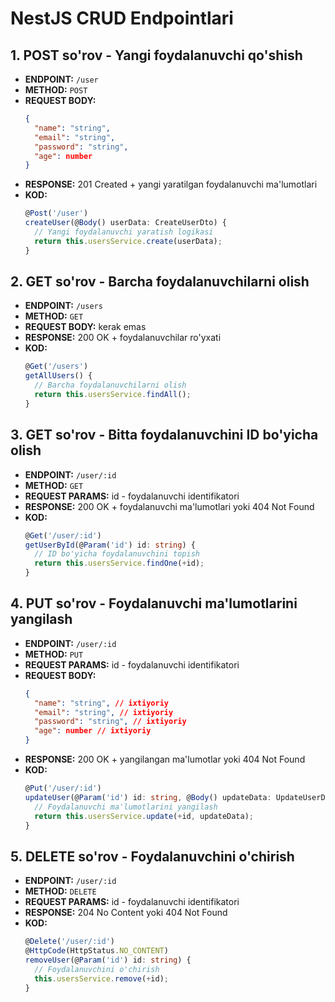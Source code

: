 # NestJS CRUD Endpointlari

## 1. POST so'rov - Yangi foydalanuvchi qo'shish

- **ENDPOINT:** `/user`
- **METHOD:** `POST`
- **REQUEST BODY:**
  ```json
  {
    "name": "string",
    "email": "string",
    "password": "string",
    "age": number
  }
  ```
- **RESPONSE:** 201 Created + yangi yaratilgan foydalanuvchi ma'lumotlari
- **KOD:**
  ```typescript
  @Post('/user')
  createUser(@Body() userData: CreateUserDto) {
    // Yangi foydalanuvchi yaratish logikasi
    return this.usersService.create(userData);
  }
  ```

## 2. GET so'rov - Barcha foydalanuvchilarni olish

- **ENDPOINT:** `/users`
- **METHOD:** `GET`
- **REQUEST BODY:** kerak emas
- **RESPONSE:** 200 OK + foydalanuvchilar ro'yxati
- **KOD:**
  ```typescript
  @Get('/users')
  getAllUsers() {
    // Barcha foydalanuvchilarni olish
    return this.usersService.findAll();
  }
  ```

## 3. GET so'rov - Bitta foydalanuvchini ID bo'yicha olish

- **ENDPOINT:** `/user/:id`
- **METHOD:** `GET`
- **REQUEST PARAMS:** id - foydalanuvchi identifikatori
- **RESPONSE:** 200 OK + foydalanuvchi ma'lumotlari yoki 404 Not Found
- **KOD:**
  ```typescript
  @Get('/user/:id')
  getUserById(@Param('id') id: string) {
    // ID bo'yicha foydalanuvchini topish
    return this.usersService.findOne(+id);
  }
  ```

## 4. PUT so'rov - Foydalanuvchi ma'lumotlarini yangilash

- **ENDPOINT:** `/user/:id`
- **METHOD:** `PUT`
- **REQUEST PARAMS:** id - foydalanuvchi identifikatori
- **REQUEST BODY:**
  ```json
  {
    "name": "string", // ixtiyoriy
    "email": "string", // ixtiyoriy
    "password": "string", // ixtiyoriy
    "age": number // ixtiyoriy
  }
  ```
- **RESPONSE:** 200 OK + yangilangan ma'lumotlar yoki 404 Not Found
- **KOD:**
  ```typescript
  @Put('/user/:id')
  updateUser(@Param('id') id: string, @Body() updateData: UpdateUserDto) {
    // Foydalanuvchi ma'lumotlarini yangilash
    return this.usersService.update(+id, updateData);
  }
  ```

## 5. DELETE so'rov - Foydalanuvchini o'chirish

- **ENDPOINT:** `/user/:id`
- **METHOD:** `DELETE`
- **REQUEST PARAMS:** id - foydalanuvchi identifikatori
- **RESPONSE:** 204 No Content yoki 404 Not Found
- **KOD:**
  ```typescript
  @Delete('/user/:id')
  @HttpCode(HttpStatus.NO_CONTENT)
  removeUser(@Param('id') id: string) {
    // Foydalanuvchini o'chirish
    this.usersService.remove(+id);
  }
  ```

